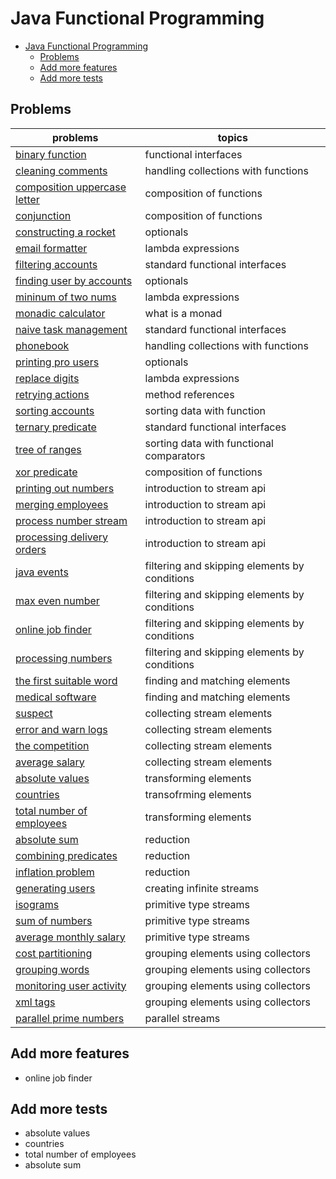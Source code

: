# Java Functional Programming

- [Java Functional Programming](#java-functional-programming)
  - [Problems](#problems)
  - [Add more features](#add-more-features)
  - [Add more tests](#add-more-tests)

## Problems
|problems|topics|
|-|-|
[binary function](./BinaryFunction/README.md)|functional interfaces|
[cleaning comments](./CleaningComments/README.md)|handling collections with functions
[composition uppercase letter](./CompositionUppercaseLetter/README.md)|composition of functions
[conjunction](./Conjunction/README.md)|composition of functions
[constructing a rocket](./ConstructingRocket/README.md)|optionals
[email formatter](./EmailFormatter/README.md)|lambda expressions
[filtering accounts](./FilteringAccounts/README.md)|standard functional interfaces
[finding user by accounts](./FindingUserByAccounts/README.md)|optionals
[mininum of two nums](./MinOfTwoNums/README.md)|lambda expressions
[monadic calculator](./MonadicCalculator/README.md)|what is a monad
[naive task management](./NaiveTaskMgt/README.md)|standard functional interfaces
[phonebook](./Phonebook/README.md)|handling collections with functions
[printing pro users](./PrintingPROUsers/README.md)|optionals
[replace digits](./ReplaceDigits/README.md)|lambda expressions
[retrying actions](./RetryingActions/README.md)|method references
[sorting accounts](./SortingAccounts/README.md)|sorting data with function
[ternary predicate](./TernaryPredicate/README.md)|standard functional interfaces
[tree of ranges](./TreeOfRanges/)|sorting data with functional comparators
[xor predicate](./XORPredicate/README.md)|composition of functions
[printing out numbers](./PrintingOutNumbers/README.md)|introduction to stream api
[merging employees](./MergingEmployees/README.md)|introduction to stream api
[process number stream](./ProcessNumberStream/README.md)|introduction to stream api
[processing delivery orders](./ProcessingDeliveryOrders/README.md)|introduction to stream api
[java events](./JavaEvents/README.md)|filtering and skipping elements by conditions
[max even number](./MaxEvenNumber/README.md)|filtering and skipping elements by conditions
[online job finder](./OnlineJobFinder/README.md)|filtering and skipping elements by conditions
[processing numbers](./ProcessingNumbers/README.md)|filtering and skipping elements by conditions
[the first suitable word](./TheFirstSuitableWord/README.md)|finding and matching elements
[medical software](./MedicalSoftware/README.md)|finding and matching elements
[suspect](./Suspects/README.md)|collecting stream elements
[error and warn logs](./ErrorAndWarnLogs/README.md)|collecting stream elements
[the competition](./TheCompetition/README.md)|collecting stream elements
[average salary](./AverageSalary/README.md)|collecting stream elements
[absolute values](./AbsoluteValues/README.md)|transforming elements
[countries](./Countries/README.md)|transofrming elements
[total number of employees](./TotalNumberOfEmployees/README.md)|transforming elements
[absolute sum](./AbsoluteSum/README.md)|reduction
[combining predicates](./CombiningPredicates/README.md)|reduction
[inflation problem](./InflationProblem/README.md)|reduction
[generating users](./GeneratingUsers/README.md)|creating infinite streams
[isograms](./Isograms/README.md)|primitive type streams
[sum of numbers](./SumOfNumbers/README.md)|primitive type streams
[average monthly salary](./AverageMonthlySalary/README.md)|primitive type streams
[cost partitioning](./CostPartitioning/README.md)|grouping elements using collectors
[grouping words](./GroupingWords/README.md)|grouping elements using collectors
[monitoring user activity](./MonitoringUserActivity/README.md)|grouping elements using collectors
[xml tags](./XmlTags/README.md)|grouping elements using collectors
[parallel prime numbers](./ParallelPrimeNumbers/README.md)|parallel streams

## Add more features
- online job finder

## Add more tests
- absolute values
- countries
- total number of employees
- absolute sum
